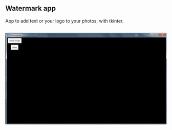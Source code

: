 ## Watermark app

App to add text or your logo to your photos, with tkinter.

<h2 align="center">
  <img src="watermark_app_gif.gif" alt="Devfolio" />
</h2>

